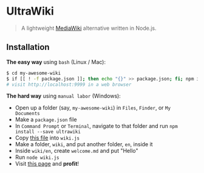# UltraWiki
> A lightweight [MediaWiki](https://github.com/wikimedia/mediawiki) alternative written in Node.js.

## Installation
**The easy way** using `bash` (Linux / Mac):
```sh
$ cd my-awesome-wiki
$ if [[ ! -f package.json ]]; then echo "{}" >> package.json; fi; npm install --save ultrawiki && mkdir wiki && curl -fsSL https://github.com/nanalan/ultrawiki/raw/master/example.js >> wiki.js && mkdir wiki && mkdir wiki/en && echo "# Welcome to [{{wiki.name}}](/)!" >> wiki/en/welcome.md && node wiki.js
# visit http://localhost:9999 in a web browser
```

**The hard way** using `manual labor` (Windows):  
- Open up a folder (say, `my-awesome-wiki`) in `Files`, `Finder`, or `My Documents`
- Make a `package.json` file
- In `Command Prompt` or `Terminal`, navigate to that folder and run `npm install --save ultrawiki`
- Copy [this file](https://raw.githubusercontent.com/nanalan/ultrawiki/master/example.js) into `wiki.js`
- Make a folder, `wiki`, and put another folder, `en`, inside it
- Inside `wiki/en`, create `welcome.md` and put "Hello"
- Run `node wiki.js`
- Visit [this page](http:/localhost:9999) and **profit**!
